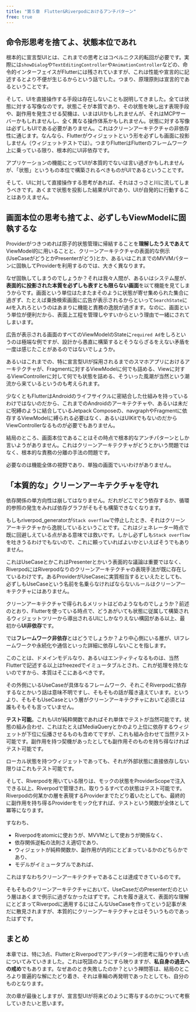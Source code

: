 ```yaml
---
title: "第５章　Flutter&Riverpodにおけるアンチパターン"
free: true
---
```


## 命令形思考を捨てよ、状態本位であれ

根本的に宣言型UIとは、これまでの思考とはコペルニクス的転回が必要です。実際には`showDialog`や`TextEditingController`や`AnimationController`などの、命令的インターフェイスがFlutterには残されていますが、これは性能や宣言的に記述するとより不便が生じるからという話でした。つまり、原理原則は宣言的であるということです。

そして、UIを直接操作する手段は存在しないことも説明してきました。全ては状態に対する写像なのです。状態こそが本質であり、その状態を映し出す表現手段や、副作用を発生させる契機は、いまはUIかもしれませんが、それはMCPサーバーかもしれませんし、全く異なる操作体系かもしれません。状態に対する写像は必ずしもUIである必要がありません。これはクリーンアーキテクチャの非依存性に通じます。なんなら、Flutterがウィジェットという形を必ずしも画面に投影しません（ウィジェットテストでは）。つまりFlutterはFlutterのフレームワーク上に乗っている限り、根本的にUI非依存です。

アプリケーションの機能にとってUIが本質的でないは言い過ぎかもしれませんが、「状態」というもの本位で構築されるべきものがUIであるということです。

そして、UIに対して直接操作する思考があれば、それはさっさと川に流してしまうべきです。あくまで状態を投影した結果がUIであり、UIが自発的に行動することはありえません。

## 画面本位の思考も捨てよ、必ずしもViewModelに固執するな

Providerがつきつめれば原子的状態管理に帰結することを**理解したうえであえて**ViewModel的に用いることと、クリーンアーキテクチャの表面的な例示(UseCaseがどうとかPresenterがどう)とか、あるいはこれまでのMVVMパターンに固執してProviderを利用するのでは、大きく異なります。

なぜ固執してしまうのでしょうか？それは我々人間が、あるいはシステム屋が、**表面的に投影された本質を必ずしも表すとも限らない画面**を以て機能を見てしまうからです。画面という単位はたまたまそのように状態が寄せ集められた集合に過ぎず、たとえば乗換検索画面に広告が表示されるからといって`SearchState`に`Ad`を入れろというのはあまりに機能と責務の逸脱が過ぎます。なのに、画面という単位が便利だから、表面上工程を管理しやすいからという理由で一緒にされてしまいます。

広告が表示される画面のすべてのViewModelのStateに`required Ad`をしろというのは極端な例ですが、設計から愚直に構築するとそうならざるをえない矛盾を一度は感じたことがあるのではないでしょうか。

あるいはこれまでの、特に宣言型UIが採用されるまでのスマホアプリにおけるアーキテクチャが、Fragmentに対するViewModelに何でも詰める、Viewに対するViewControllerに対して何でも状態を詰める、そういった風潮が当然という潮流から来ているというのも考えられます。

少なくともFlutterはAndroidのライフサイクルに密結合した仕組みを持っているわけではないのだから、これまでのAndroidのアーキテクチャや、あるいは未だに呪縛のように結合しているJetpack Composeの、navgraphやFragmentに依存するViewModelに縛られる必要はなく、あるいはUIKitでもないのだからViewControllerなるものが必要でもありません。

結局のところ、画面本位であることはその時点で根本的なアンチパターンとしか言いようがありません。これはクリーンアーキテクチャがどうとかいう問題ではなく、根本的な責務の分離の手法の問題です。

必要なのは機能全体の視野であり、単独の画面でいいわけがありません。

## 「本質的な」クリーンアーキテクチャを守れ

依存関係の単方向性は崩してはなりません。だれがどこでどう依存するか、循環的参照の発生をみれば依存グラフがそもそも構築できなくなります。

もしもriverpod_generatorが`Stack overflow`で停止したとき、それはクリーンアーキテクチャから逸脱しているということです。これはジェネレーター時点で既に回避しえている点がある意味では救いです。しかし必ずしも`Stack overflow`を吐きうるわけでもないので、これに頼っていればよいかといえばそうでもありません。

これはUseCaseとかこれはPresenterとかいう表面的な議論は重要ではなく、RiverpodにはRiverpodなりのクリーンアーキテクチャの表現手法が既に存在しているわけです。あるProviderがUseCaseに実質相当するといえたとしても、必ずしもUseCaseという名前を名乗らなければならないルールはクリーンアーキテクチャにはありません。

クリーンアーキテクチャで得られるメリットはどのようなものでしょうか？前述のとおり、Flutterを使っている時点で、どうあがいても状態に従属して構築されるウィジェットツリーから導出されるUIにしかなりえない構図がある以上、最初から**UI非依存**です。

では**フレームワーク非依存**とはどうでしょうか？より中心側にいる層が、UIフレームワークや永続化や通信といった詳細に依存しないことを指します。

このことは、ドメインモデルなり、あるいはエンティティなるものは、当然Flutterで記述する以上はfreezedでイミュータブルとされ、これが処理を持たないのですから、本質はそこにあるべきです。

その外側にいるUseCaseが具体なるフレームワーク、それこそRiverpodに依存するなとかいう話は意味不明ですし、そもそもの話が履き違えています。というより、そもそもUseCaseという層がクリーンアーキテクチャにおいて必須とは誰もそもそも言っていません。

**テスト可能**。これもUIが純粋関数であればそれ単体でテストが当然可能です。状態の組み合わせ、これはたとえばMediaQueryとかのより上位に依存するウィジェットが下位に伝播させるものも含めてですが、これも組み合わせて当然テスト可能です。副作用を持つ契機があったとしても副作用そのものを持ち得なければテスト可能です。

ローカル状態を持つウィジェットであっても、それが外部状態に直接依存しない限りはこれもテスト可能です。

そして、Riverpodを用いている限りは、モックの状態をProviderScopeで注入できる以上、Riverpodで管理され、取りうるすべての状態はテスト可能です。Riverpodの何某かの層を表現するProviderまでたどり着いたとしても、最終的に副作用を持ち得るProviderをモック化すれば、テストという関数が全体として冪等になります。

すなわち、

- Riverpodをatomicに使おうが、MVVMとして使おうが関係なく、
- 依存関係逆転の法則さえ適切であり、
- ウィジェットが純粋関数か、副作用が内的にとどまっているかのどちらかであり、
- モデルがイミュータブルであれば、

これはすなわちクリーンアーキテクチャであることは達成できているのです。

そもそものクリーンアーキテクチャにおいて、UseCaseだのPresenterだのという層はあくまで例示に過ぎなかったはずです。これを履き違えて、表面的な理解にとどまってRiverpodに適用するにはこんなUseCaseを作ってという記事が未だに散見されますが、本質的にクリーンアーキテクチャとはそういうものであったはずです。

## まとめ

本章では、特に3点、FlutterとRiverpodでアンチパターン的思考に陥りやすい点についてみていきました。これは呪詛のようにすら映りますが、**私自身の過去への戒め**でもあります。なぜあのとき失敗したのか？という禅問答は、結局のところより普遍的な解にたどり着き、それは車輪の再発明であったとしても、自分のものとなります。

次の章が最後としますが、宣言型UIが将来どのように寄与するのかについて考察していきたいと思います。